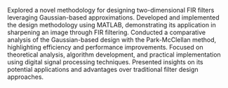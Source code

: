 Explored a novel methodology for designing two-dimensional FIR filters leveraging Gaussian-based approximations.
Developed and implemented the design methodology using MATLAB, demonstrating its application in sharpening an image through FIR filtering.
Conducted a comparative analysis of the Gaussian-based design with the Park-McClellan method, highlighting efficiency and performance improvements.
Focused on theoretical analysis, algorithm development, and practical implementation using digital signal processing techniques.
Presented insights on its potential applications and advantages over traditional filter design approaches.
